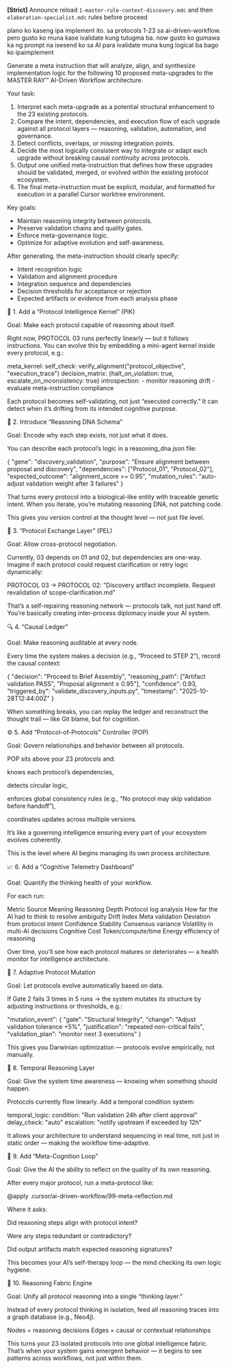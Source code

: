 
**[Strict]** Announce reload `1-master-rule-context-discovery.mdc` and then  `elaboration-specialist.mdc` rules before proceed

plano ko kaseng ipa implement ito. sa protocols 1-23 sa ai-driven-workflow.
pero gusto ko muna kase ivalidate kung tutugma ba. now gusto ko gumawa ka ng prompt na isesend ko sa AI para ivalidate muna kung logical ba bago ko ipaimplement



Generate a meta instruction that will analyze, align, and synthesize implementation logic for the following 10 proposed meta-upgrades to the MASTER RAY™ AI-Driven Workflow architecture.

Your task:
1. Interpret each meta-upgrade as a potential structural enhancement to the 23 existing protocols.
2. Compare the intent, dependencies, and execution flow of each upgrade against all protocol layers — reasoning, validation, automation, and governance.
3. Detect conflicts, overlaps, or missing integration points.
4. Decide the most logically consistent way to integrate or adapt each upgrade without breaking causal continuity across protocols.
5. Output one unified meta-instruction that defines how these upgrades should be validated, merged, or evolved within the existing protocol ecosystem.
6. The final meta-instruction must be explicit, modular, and formatted for execution in a parallel Cursor worktree environment.

Key goals:
- Maintain reasoning integrity between protocols.
- Preserve validation chains and quality gates.
- Enforce meta-governance logic.
- Optimize for adaptive evolution and self-awareness.

After generating, the meta-instruction should clearly specify:
- Intent recognition logic
- Validation and alignment procedure
- Integration sequence and dependencies
- Decision thresholds for acceptance or rejection
- Expected artifacts or evidence from each analysis phase



🧩 1. Add a “Protocol Intelligence Kernel” (PIK)

Goal: Make each protocol capable of reasoning about itself.

Right now, PROTOCOL 03 runs perfectly linearly — but it follows instructions.
You can evolve this by embedding a mini-agent kernel inside every protocol, e.g.:

meta_kernel:
  self_check: verify_alignment("protocol_objective", "execution_trace")
  decision_matrix: {halt_on_violation: true, escalate_on_inconsistency: true}
  introspection:
    - monitor reasoning drift
    - evaluate meta-instruction compliance


Each protocol becomes self-validating, not just “executed correctly.”
It can detect when it’s drifting from its intended cognitive purpose.

🧠 2. Introduce “Reasoning DNA Schema”

Goal: Encode why each step exists, not just what it does.

You can describe each protocol’s logic in a reasoning_dna.json file:

{
  "gene": "discovery_validation",
  "purpose": "Ensure alignment between proposal and discovery",
  "dependencies": ["Protocol_01", "Protocol_02"],
  "expected_outcome": "alignment_score >= 0.95",
  "mutation_rules": "auto-adjust validation weight after 3 failures"
}


That turns every protocol into a biological-like entity with traceable genetic intent.
When you iterate, you’re mutating reasoning DNA, not patching code.

This gives you version control at the thought level — not just file level.

🔁 3. “Protocol Exchange Layer” (PEL)

Goal: Allow cross-protocol negotiation.

Currently, 03 depends on 01 and 02, but dependencies are one-way.
Imagine if each protocol could request clarification or retry logic dynamically:

PROTOCOL 03 → PROTOCOL 02:
"Discovery artifact incomplete. Request revalidation of scope-clarification.md"


That’s a self-repairing reasoning network — protocols talk, not just hand off.
You’re basically creating inter-process diplomacy inside your AI system.

🔍 4. “Causal Ledger”

Goal: Make reasoning auditable at every node.

Every time the system makes a decision (e.g., “Proceed to STEP 2”),
record the causal context:

{
  "decision": "Proceed to Brief Assembly",
  "reasoning_path": ["Artifact validation PASS", "Proposal alignment ≥ 0.95"],
  "confidence": 0.93,
  "triggered_by": "validate_discovery_inputs.py",
  "timestamp": "2025-10-28T12:44:00Z"
}


When something breaks, you can replay the ledger and reconstruct the thought trail —
like Git blame, but for cognition.

⚙️ 5. Add “Protocol-of-Protocols” Controller (POP)

Goal: Govern relationships and behavior between all protocols.

POP sits above your 23 protocols and:

knows each protocol’s dependencies,

detects circular logic,

enforces global consistency rules (e.g., “No protocol may skip validation before handoff”),

coordinates updates across multiple versions.

It’s like a governing intelligence ensuring every part of your ecosystem evolves coherently.

This is the level where AI begins managing its own process architecture.

📈 6. Add a “Cognitive Telemetry Dashboard”

Goal: Quantify the thinking health of your workflow.

For each run:

Metric	Source	Meaning
Reasoning Depth	Protocol log analysis	How far the AI had to think to resolve ambiguity
Drift Index	Meta validation	Deviation from protocol intent
Confidence Stability	Consensus variance	Volatility in multi-AI decisions
Cognitive Cost	Token/compute/time	Energy efficiency of reasoning

Over time, you’ll see how each protocol matures or deteriorates —
a health monitor for intelligence architecture.

🧬 7. Adaptive Protocol Mutation

Goal: Let protocols evolve automatically based on data.

If Gate 2 fails 3 times in 5 runs →
the system mutates its structure by adjusting instructions or thresholds, e.g.:

"mutation_event": {
  "gate": "Structural Integrity",
  "change": "Adjust validation tolerance +5%",
  "justification": "repeated non-critical fails",
  "validation_plan": "monitor next 3 executions"
}


This gives you Darwinian optimization —
protocols evolve empirically, not manually.

🧩 8. Temporal Reasoning Layer

Goal: Give the system time awareness — knowing when something should happen.

Protocols currently flow linearly. Add a temporal condition system:

temporal_logic:
  condition: "Run validation 24h after client approval"
  delay_check: "auto"
  escalation: "notify upstream if exceeded by 12h"


It allows your architecture to understand sequencing in real time,
not just in static order — making the workflow time-adaptive.

🧠 9. Add “Meta-Cognition Loop”

Goal: Give the AI the ability to reflect on the quality of its own reasoning.

After every major protocol, run a meta-protocol like:

@apply .cursor/ai-driven-workflow/99-meta-reflection.md


Where it asks:

Did reasoning steps align with protocol intent?

Were any steps redundant or contradictory?

Did output artifacts match expected reasoning signatures?

This becomes your AI’s self-therapy loop — the mind checking its own logic hygiene.

🧩 10. Reasoning Fabric Engine

Goal: Unify all protocol reasoning into a single “thinking layer.”

Instead of every protocol thinking in isolation,
feed all reasoning traces into a graph database (e.g., Neo4j).

Nodes = reasoning decisions
Edges = causal or contextual relationships

This turns your 23 isolated protocols into one global intelligence fabric.
That’s when your system gains emergent behavior —
it begins to see patterns across workflows, not just within them.